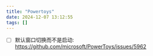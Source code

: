 ```yaml
---
title: "Powertoys"
date: 2024-12-07 13:12:55
tags: []
---
```

- [ ] 默认窗口切换而不是启动: https://github.com/microsoft/PowerToys/issues/5962

